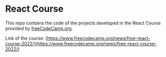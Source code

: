# React Course
This repo contains the code of the projects developed in the React Course provided by [freeCodeCamp.org](https://www.freecodecamp.org/).

Link of the course: [https://www.freecodecamp.org/news/free-react-course-2022/](https://www.freecodecamp.org/news/free-react-course-2022/)
